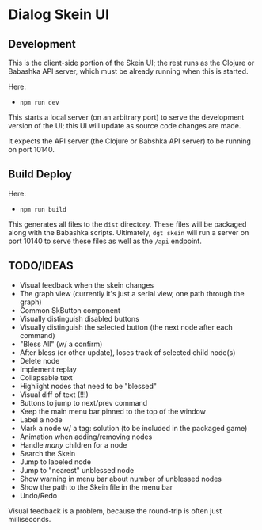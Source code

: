 # Dialog Skein UI

## Development

This is the client-side portion of the Skein UI; the rest runs as the Clojure or Babashka API server, which must be already running when this is started.

Here:

- `npm run dev`

This starts a local server (on an arbitrary port) to serve the development version of the UI; this UI will update as source code changes are made.

It expects the API server (the Clojure or Babshka API server) to be running on port 10140.

## Build Deploy

Here:

- `npm run build`

This generates all files to the `dist` directory.  These files will be packaged along with the Babashka scripts.  Ultimately, `dgt skein` will run
a server on port 10140 to serve these files as well as the `/api` endpoint.

## TODO/IDEAS

- Visual feedback when the skein changes
- The graph view (currently it's just a serial view, one path through the graph)
- Common SkButton component
- Visually distinguish disabled buttons
- Visually distinguish the selected button (the next node after each command)
- "Bless All" (w/ a confirm)
- After bless (or other update), loses track of selected child node(s)
- Delete node
- Implement replay
- Collapsable text
- Highlight nodes that need to be "blessed"
- Visual diff of text (!!!)
- Buttons to jump to next/prev command
- Keep the main menu bar pinned to the top of the window
- Label a node
- Mark a node w/ a tag: solution (to be included in the packaged game)
- Animation when adding/removing nodes
- Handle *many* children for a node
- Search the Skein
- Jump to labeled node
- Jump to "nearest" unblessed node
- Show warning in menu bar about number of unblessed nodes
- Show the path to the Skein file in the menu bar
- Undo/Redo

Visual feedback is a problem, because the round-trip is often just milliseconds.
